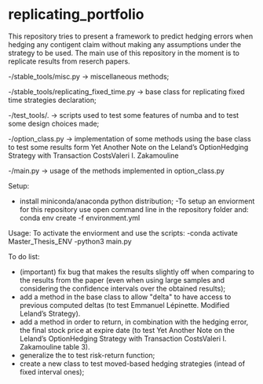 # replicating_portfolio

This repository tries to present a framework to predict hedging errors when hedging any contigent claim without making any assumptions under the strategy to be used. The main use of this repository in the moment is to replicate results from reserch papers.

-/stable_tools/misc.py -> miscellaneous methods;

-/stable_tools/replicating_fixed_time.py -> base class for replicating fixed time strategies declaration;

-/test_tools/. -> scripts used to test some features of numba and to test some design choices made;

-/option_class.py -> implementation of some methods using the base class to test some results form Yet Another Note on the Leland’s OptionHedging Strategy with Transaction CostsValeri I. Zakamouline

-/main.py -> usage of the methods implemented in option_class.py 

Setup:
- install miniconda/anaconda python distribution;
-To setup an enviorment for this repository use open command line in the repository folder and:
conda env create -f environment.yml

Usage:
To activate the enviorment and use the scripts:
-conda activate Master_Thesis_ENV
-python3 main.py

To do list:
- (important) fix bug that makes the results slightly off when comparing to the results from the paper (even when using large samples and considering the confidence intervals over the obtained results);
- add a method in the base class to allow "delta" to have access to previous computed deltas (to test Emmanuel Lépinette. Modified Leland’s Strategy).
- add a method in order to return, in combination with the hedging error, the final stock price at expire date (to test Yet Another Note on the Leland’s OptionHedging Strategy with Transaction CostsValeri I. Zakamouline table 3).
- generalize the to test risk-return function;
- create a new class to test moved-based hedging strategies (intead of fixed interval ones);


  
